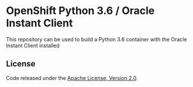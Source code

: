 # OpenShift Python 3.6 / Oracle Instant Client #
This repository can be used to build a Python 3.6 container with the Oracle Instant Client installed

## License

Code released under the [Apache License, Version 2.0](https://www.apache.org/licenses/LICENSE-2.0).


